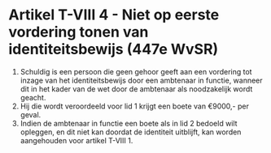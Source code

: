 # Artikel T-VIII 4 - Niet op eerste vordering tonen van identiteitsbewijs (447e  WvSR)

1. Schuldig is een persoon die geen gehoor geeft aan een vordering tot inzage van het identiteitsbewijs door een ambtenaar in functie, wanneer dit in het kader van de wet door de ambtenaar als noodzakelijk wordt geacht.
2. Hij die wordt veroordeeld voor lid 1 krijgt een boete van €9000,- per geval.
3. Indien de ambtenaar in functie een boete als in lid 2 bedoeld wilt opleggen, en dit niet kan doordat de identiteit uitblijft, kan worden aangehouden voor artikel T-VIII 1.
